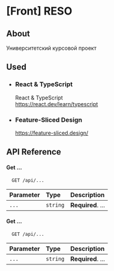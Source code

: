 # [Front] RESO

## About

Университетский курсовой проект

## Used

* ### React & TypeScript
    React & TypeScript \
    https://react.dev/learn/typescript

* ### Feature-Sliced Design
    https://feature-sliced.design/



## API Reference

#### Get ...

```http
  GET /api/...
```

| Parameter | Type     | Description                |
| :-------- | :------- | :------------------------- |
| `...` | `string` | **Required**. ... |

#### Get ...

```http
  GET /api/...
```

| Parameter | Type     | Description                       |
| :-------- | :------- | :-------------------------------- |
| `...`      | `string` | **Required**. ... |
